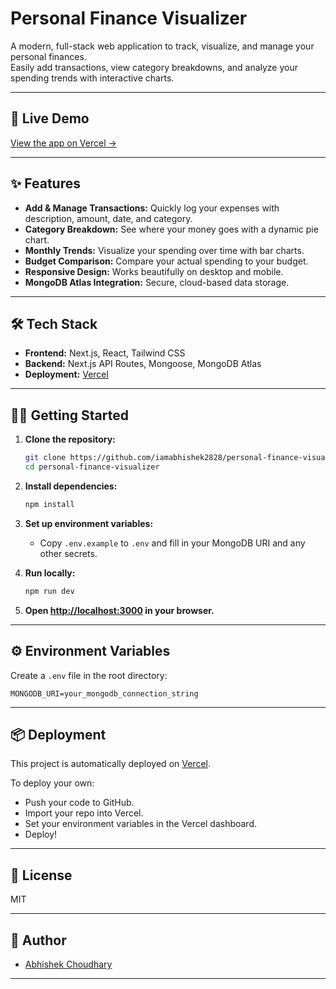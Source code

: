 

# Personal Finance Visualizer

A modern, full-stack web application to track, visualize, and manage your personal finances.  
Easily add transactions, view category breakdowns, and analyze your spending trends with interactive charts.

---

## 🚀 Live Demo

[View the app on Vercel →](https://personal-finance-visualizer-p8bl2orl3.vercel.app/)

---

## ✨ Features

- **Add & Manage Transactions:** Quickly log your expenses with description, amount, date, and category.
- **Category Breakdown:** See where your money goes with a dynamic pie chart.
- **Monthly Trends:** Visualize your spending over time with bar charts.
- **Budget Comparison:** Compare your actual spending to your budget.
- **Responsive Design:** Works beautifully on desktop and mobile.
- **MongoDB Atlas Integration:** Secure, cloud-based data storage.

---

## 🛠️ Tech Stack

- **Frontend:** Next.js, React, Tailwind CSS
- **Backend:** Next.js API Routes, Mongoose, MongoDB Atlas
- **Deployment:** [Vercel](https://vercel.com/)

---

## 🧑‍💻 Getting Started

1. **Clone the repository:**
   ```bash
   git clone https://github.com/iamabhishek2828/personal-finance-visualizer.git
   cd personal-finance-visualizer
   ```

2. **Install dependencies:**
   ```bash
   npm install
   ```

3. **Set up environment variables:**
   - Copy `.env.example` to `.env` and fill in your MongoDB URI and any other secrets.

4. **Run locally:**
   ```bash
   npm run dev
   ```

5. **Open [http://localhost:3000](http://localhost:3000) in your browser.**

---

## ⚙️ Environment Variables

Create a `.env` file in the root directory:

```
MONGODB_URI=your_mongodb_connection_string
```

---

## 📦 Deployment

This project is automatically deployed on [Vercel](https://vercel.com/).

To deploy your own:
- Push your code to GitHub.
- Import your repo into Vercel.
- Set your environment variables in the Vercel dashboard.
- Deploy!

---

## 📄 License

MIT

---

## 👤 Author

- [Abhishek Choudhary](https://github.com/iamabhishek2828)

---

